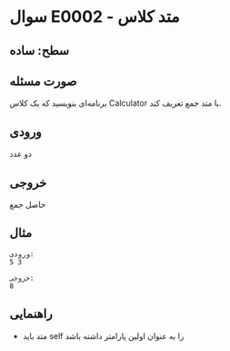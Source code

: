 # سوال E0002 - متد کلاس

## سطح: ساده

## صورت مسئله
برنامه‌ای بنویسید که یک کلاس Calculator با متد جمع تعریف کند.

## ورودی
دو عدد

## خروجی
حاصل جمع

## مثال
```
ورودی:
5 3

خروجی:
8
```

## راهنمایی
- متد باید self را به عنوان اولین پارامتر داشته باشد
